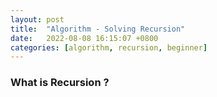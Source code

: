 ```yaml
---
layout: post
title:  "Algorithm - Solving Recursion"
date:   2022-08-08 16:15:07 +0800
categories: [algorithm, recursion, beginner]
---
```



### What is Recursion ?
